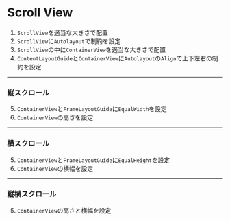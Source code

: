 # Scroll View
1. `ScrollView`を適当な大きさで配置
2. `ScrollView`に`Autolayout`で制約を設定
3. `ScrollView`の中に`ContainerView`を適当な大きさで配置
4. `ContentLayoutGuide`と`ContainerView`に`Autolayout`の`Align`で上下左右の制約を設定
***
### 縦スクロール
5. `ContainerView`と`FrameLayoutGuide`に`EqualWidth`を設定
6. `ContainerView`の高さを設定
***
### 横スクロール
5. `ContainerView`と`FrameLayoutGuide`に`EqualHeight`を設定
6. `ContainerView`の横幅を設定
*** 
### 縦横スクロール
5. `ContainerView`の高さと横幅を設定
